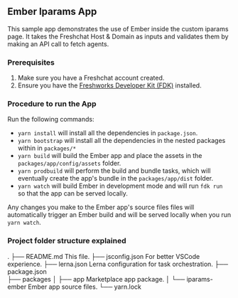 ## Ember Iparams App

This sample app demonstrates the use of Ember inside the custom iparams page.
It takes the Freshchat Host & Domain as inputs and validates them by making an API call to fetch agents.

### Prerequisites

1. Make sure you have a Freshchat account created.
1. Ensure you have the [Freshworks Developer Kit (FDK)](https://developers.freshchat.com/v2/docs/quick-start/#install_the_cli) installed.

### Procedure to run the App

Run the following commands:
- `yarn install` will install all the dependencies in `package.json`.
- `yarn bootstrap` will install all the dependencies in the nested packages within in `packages/*`
- `yarn build` will build the Ember app and place the assets in the `packages/app/config/assets` folder.
- `yarn prodbuild` will perform the build and bundle tasks, which will eventually create the app's bundle in the `packages/app/dist` folder.
- `yarn watch` will build Ember in development mode and will run `fdk run` so that the app can be served locally.

Any changes you make to the Ember app's source files files will automatically trigger an Ember build and will be served locally when you run `yarn watch`.

### Project folder structure explained

.
├── README.md           This file.
├── jsconfig.json       For better VSCode experience.
├── lerna.json          Lerna configuration for task orchestration.
├── package.json        
├── packages
│   ├── app             Marketplace app package.
│   └── iparams-ember   Ember app source files.
└── yarn.lock

